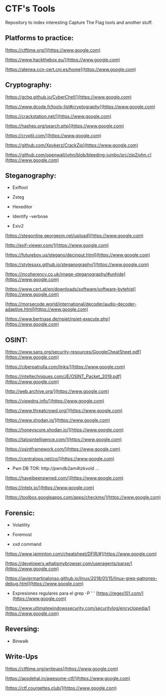 # CTF's Tools 

Repository to index interesting Capture The Flag tools and another stuff.

## Platforms to practice:

[https://ctftime.org/](https://www.google.com)

[https://www.hackthebox.eu/](https://www.google.com)

[https://atenea.ccn-cert.cni.es/home](https://www.google.com)


## Cryptography:

[https://gchq.github.io/CyberChef/](https://www.google.com)

[https://www.dcode.fr/tools-list#cryptography](https://www.google.com)

[https://crackstation.net/](https://www.google.com)

[https://hashes.org/search.php](https://www.google.com)

[https://cryptii.com/](https://www.google.com)

[https://github.com/Xpykerz/CrackZip](https://www.google.com) 

[https://github.com/openwall/john/blob/bleeding-jumbo/src/zip2john.c](https://www.google.com)

## Steganography:

* Exiftool

* Zsteg

* Hexeditor

* Identify -verbose

* Exiv2

[https://stegonline.georgeom.net/upload](https://www.google.com) 

[http://exif-viewer.com/](https://www.google.com)

[https://futureboy.us/stegano/decinput.html](https://www.google.com)

[https://stylesuxx.github.io/steganography/](https://www.google.com)

[https://incoherency.co.uk/image-steganography/#unhide](https://www.google.com)

[https://www.cert.at/en/downloads/software/software-bytehist](https://www.google.com)

[https://morsecode.world/international/decoder/audio-decoder-adaptive.html](https://www.google.com)

[https://www.bertnase.de/npiet/npiet-execute.php](https://www.google.com)

## OSINT:
 
[https://www.sans.org/security-resources/GoogleCheatSheet.pdf](https://www.google.com)

[https://ciberpatrulla.com/links/](https://www.google.com)

[https://inteltechniques.com/JE/OSINT_Packet_2019.pdf](https://www.google.com)

[http://web.archive.org/](https://www.google.com)

[https://viewdns.info/](https://www.google.com)

[https://www.threatcrowd.org/](https://www.google.com)

[https://www.shodan.io/](https://www.google.com)

[https://honeyscore.shodan.io/](https://www.google.com)

[https://talosintelligence.com/](https://www.google.com)

[https://osintframework.com/](https://www.google.com)

[https://centralops.net/co/](https://www.google.com)

* Pwn DB TOR:  http://pwndb2am4tzkvold ...

[https://haveibeenpwned.com/](https://www.google.com)

[https://intelx.io/](https://www.google.com)

[https://toolbox.googleapps.com/apps/checkmx/](https://www.google.com) 


## Forensic:

* Volatility

* Foremost

* xxd command

[https://www.jaiminton.com/cheatsheet/DFIR/#](https://www.google.com)

[https://developers.whatismybrowser.com/useragents/parse/](https://www.google.com) 

[https://javiermartinalonso.github.io/linux/2018/01/15/linux-grep-patrones-debug.html](https://www.google.com)

* Expresiones regulares para el grep -P ' ' [https://regex101.com/](https://www.google.com)

[https://www.ultimatewindowssecurity.com/securitylog/encyclopedia/](https://www.google.com)


## Reversing:

* Binwalk

## Write-Ups

[https://ctftime.org/writeups](https://www.google.com)

[https://apsdehal.in/awesome-ctf/](https://www.google.com)

[https://ctf.courgettes.club/](https://www.google.com)






[](https://www.google.com)
